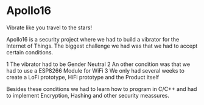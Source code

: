 # Apollo16
Vibrate like you travel to the stars!

Apollo16 is a security project where we had to build a vibrator for the Internet of Things. The biggest challenge we had was that we had to accept certain conditions.

1 The vibrator had to be Gender Neutral
2 An other condition was that we had to use a ESP8266 Module for WiFi
3 We only had several weeks to create a LoFi prototype, HiFi prototype and the Product itself

Besides these conditions we had to learn how to program in C/C++ and had to implement Encryption, Hashing and other security meassures.
